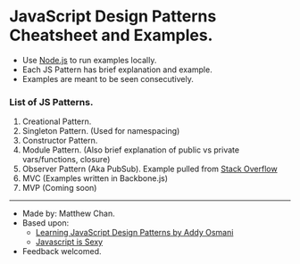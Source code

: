 # JavaScript Design Patterns Cheatsheet and Examples.
  - Use [Node.js](http://nodejs.org) to run examples locally.
  - Each JS Pattern has brief explanation and example.
  - Examples are meant to be seen consecutively.

### List of JS Patterns.
  1. Creational Pattern.
  2. Singleton Pattern. (Used for namespacing) 
  3. Constructor Pattern.
  4. Module Pattern. (Also brief explanation of public vs private vars/functions, closure)
  5. Observer Pattern (Aka PubSub). Example pulled from [Stack Overflow](http://stackoverflow.com/questions/13512949/why-would-one-use-the-publish-subscribe-pattern-in-js-jquery)
  6. MVC (Examples written in Backbone.js) 
  7. MVP (Coming soon)

----------------------------------------------------------------------------------------

  - Made by: Matthew Chan.
  - Based upon:
      * [Learning JavaScript Design Patterns by Addy Osmani](http://it-ebooks.info/book/724/)
      * [Javascript is Sexy](http://javascriptissexy.com)
  -  Feedback welcomed.

